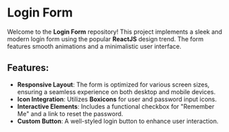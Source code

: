 # Login Form

Welcome to the **Login Form** repository! This project implements a sleek and modern login form using the popular **ReactJS** design trend. The form features smooth animations and a minimalistic user interface.

## Features:
- **Responsive Layout**: The form is optimized for various screen sizes, ensuring a seamless experience on both desktop and mobile devices.
- **Icon Integration**: Utilizes **Boxicons** for user and password input icons.
- **Interactive Elements**: Includes a functional checkbox for "Remember Me" and a link to reset the password.
- **Custom Button**: A well-styled login button to enhance user interaction.
